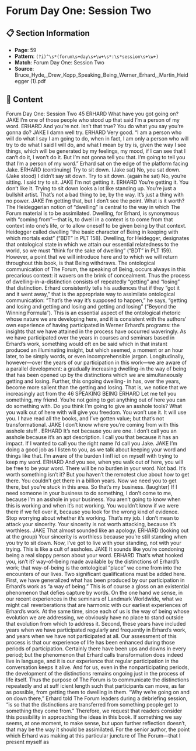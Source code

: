 # Forum Day One: Session Two

## 📋 Section Information

- **Page**: 59
- **Pattern**: `(?i)^\s*(forum\s+day\s+\w+\s*:\s*session\s+\w+)`
- **Match**: Forum Day One: Session Two
- **Source**: Bruce_Hyde,_Drew_Kopp_Speaking_Being_Werner_Erhard,_Martin_Heidegger (1).pdf

## 📄 Content

Forum Day One: Session Two
45
ERHARD
What have you got going on?
JAKE
I’m one of those people who stood up that said I’m a person of my word.
ERHARD
And you’re not. Isn’t that true? You do what you say you’re gonna do?
JAKE
I damn well try.
ERHARD
Very good. “I am a person who will do what I say I am going to do, when in fact, I am only a
person who will try to do what I said I will do, and what I mean by try is, given the way I see
things, which will be generated by my feelings, my mood, if I can see that I can’t do it, I won’t
do it. But I’m not gonna tell you that. I’m going to tell you that I’m a person of my word.”
Erhard sat on the edge of the platform facing Jake.
ERHARD (continuing)
Try to sit down.
(Jake sat)
No, you sat down.
(Jake stood)
I didn’t say sit down. Try to sit down.
(again he sat)
No, you’re sitting. I said try to sit.
JAKE
I’m not getting it.
ERHARD
You’re getting it. You don’t like it. Trying to sit down looks a lot like standing up. You’re just a
bullshit artist. That’s not a bad thing to be, by the way. It’s just a thing with no power.
JAKE
I’m getting that, but I don’t see the point. What is it worth?
The Heideggerian notion of “dwelling” is central to the way
in which The Forum material is to be assimilated. Dwelling, for
Erhard, is synonymous with “coming from”—that is, to dwell
in a context is to come from that context into one’s life, or to
allow oneself to be given being by that context. Heidegger
called dwelling “the basic character of Being in keeping with
which mortals exist” (“BDT” in PLT 158). Dwelling, for Heidegger,
designates that ontological state in which we attain our essential
relatedness to the world, so we must “think for the sake of
dwelling” (“BDT” in PLT 159).
However, a point that we will introduce here and to which
we will return throughout this book, is that Being withdraws. The
ontological communication of The Forum, the speaking of Being,
occurs always in this precarious context: it wavers on the brink
of concealment. Thus the process of dwelling-in-a-distinction
consists of repeatedly “getting” and “losing” that distinction.
Erhard consistently tells his audiences that if they “got it and it
went away,” that is the appropriate way to assimilate ontological
communication: “That’s the way it’s supposed to happen,” he says,
“getting and losing and getting and losing and getting and losing”
(“Beyond the Winning Formula”). This is an essential aspect of the
ontological rhetoric whose nature we are developing here, and it is
consistent with the authors’ own experience of having participated
in Werner Erhard’s programs: the insights that we have attained in
the process have occurred waveringly.
As we have participated over the years in courses and
seminars based in Erhard’s work, something would oft en be
said which in that instant produced an illuminating insight, but
which seemed, a moment or an hour later, to be simply words,
or even incomprehensible jargon. Longitudinally, however—over
the years of our participation in this work—we are aware of a
parallel development: a gradually increasing dwelling-in the way
of being that has been opened up by the distinctions which we are
simultaneously getting and losing. Further, this ongoing dwelling-
in has, over the years, become more salient than the getting
and losing. That is, we notice that we increasingly act from the
46
SPEAKING BEING
ERHARD
Let me tell you something, my friend. You’re not going to get anything out of here you can do
something with. Do you think I’m going to give an asshole tools? What you walk out of here
with will give you freedom. You won’t use it. It will use you. I have read all the books, and I’ve
gotten value; but that’s not transformational.
JAKE
I don’t know where you’re coming from with this asshole stuff .
ERHARD
It’s not because you are one. I don’t call you an asshole because it’s an apt description. I call you
that because it has an impact. If I wanted to call you the right name I’d call you Jake.
JAKE
I’m doing a good job as I listen to you, as we talk about keeping your word and things like that. I’m
aware of the burden I infl ict on myself with trying to keep my word.
ERHARD
And you see, when you walk out of here, you will be free to be your word. There will be no
burden in your word. Not bad. It’s worth something isn’t it? But you haven’t the remotest clue
about how to get there. You couldn’t get there in a billion years. Now we need you to get there,
but you’re stuck in this area. So that’s my business.
(laughter)
If I need someone in your business to do something, I don’t come to me, because I’m an asshole
in your business. You aren’t going to know when this is working and when it’s not working.
You wouldn’t know if we were there if we fell over it, because you look for the wrong kind of
evidence. Stop worrying about whether it’s working. That’s my job. I don’t mean to attack your
sincerity. Your sincerity is not worth attacking, because it’s worthless.
JAKE
That almost sounded like an apology.
ERHARD  (looking out at the group)
Your sincerity is worthless because you’re still standing when you try to sit down. Now, I’ve got
to live with your standing, not with your trying. This is like a cult of assholes.
JAKE
It sounds like you’re condoning being a real sloppy person about your word.
ERHARD
That’s what hooked you, isn’t it?
way-of-being made available by the distinctions of Erhard’s work;
that way-of-being is the ontological “place” we come from into the
encounters of our lives.
Two significant qualifications must be added here. First, we
have generalized what has been produced by our participation
in Erhard’s work as “a way of being.” This is of course a gloss on
an existential phenomenon that defies capture by words. On the
one hand we sense, in our recent experiences in the seminars of
Landmark Worldwide, what we might call reverberations that are
harmonic with our earliest experiences of Erhard’s work. At the
same time, since each of us is the way of being whose evolution we
are addressing, we obviously have no place to stand outside that
evolution from which to address it.
Second, these years have included years when we have
participated regularly and frequently in Erhard’s work, and years
when we have not participated at all. Our assessment of this
process is that our experience of life has been enhanced during
those periods of participation. Certainly there have been ups
and downs in every period; but the phenomenon that Erhard
calls transformation does indeed live in language, and it is our
experience that regular participation in the conversation keeps
it alive. And for us, even in the nonparticipating periods, the
development of the distinctions remains ongoing just in the
process of life itself.
Thus the purpose of The Forum is to communicate the
distinctions repeatedly and at suff icient length such that
participants can move, as far as possible, from getting them to
dwelling in them. “Why we’re going on and on down there,” Erhard
told The Forum leaders during a debriefing session, “is so that
the distinctions are transferred from something people get to
something they come from.”
Therefore, we request that readers consider this possibility in
approaching the ideas in this book. If something we say seems, at
one moment, to make sense, but upon further reflection doesn’t,
that may be the way it should be assimilated.
For the senior author, the point which Erhard was making
at this particular juncture of The Forum—that I present myself as